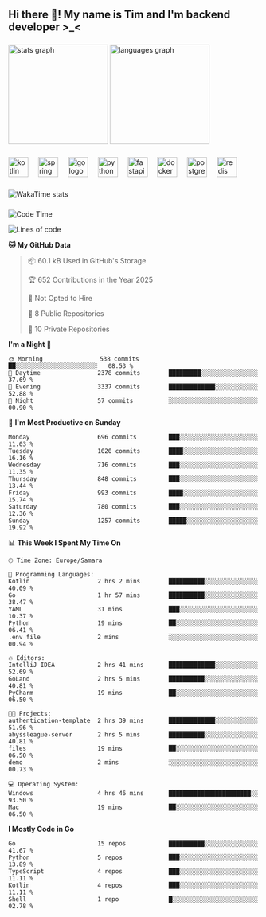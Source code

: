 <h2 align="left">Hi there 👋! My name is Tim and I'm backend developer >_<</h2>

###

<div align="left">
  <img src="https://github-readme-stats-qilm.vercel.app/api?username=intezya&hide_title=false&hide_rank=false&show_icons=true&include_all_commits=true&count_private=true&disable_animations=false&theme=omni&locale=en&hide_border=true&order=1&show=prs_merged&hide=issues" height="200" alt="stats graph"  />
  <img src="https://github-readme-stats-qilm.vercel.app/api/top-langs?username=intezya&locale=en&hide_title=false&layout=donut&langs_count=5&theme=omni&hide_border=true&order=2&exclude_repo=github-readme-stats&hide=mako" height="200" alt="languages graph"  />
</div>

###

<div align="left">
  <img src="https://img.shields.io/badge/Kotlin-7F52FF?logo=kotlin&logoColor=white&style=for-the-badge" height="40" alt="kotlin logo"  />
  <img width="12" />
  <img src="https://img.shields.io/badge/Spring-6DB33F?logo=spring&logoColor=black&style=for-the-badge" height="40" alt="spring logo"  />
  <img width="12" />
  <img src="https://img.shields.io/badge/Go-00ADD8?logo=go&logoColor=white&style=for-the-badge" height="40" alt="go logo"  />
  <img width="12" />
  <img src="https://img.shields.io/badge/Python-3776AB?logo=python&logoColor=white&style=for-the-badge" height="40" alt="python logo"  />
  <img width="12" />
  <img src="https://img.shields.io/badge/FastAPI-009688?logo=fastapi&logoColor=white&style=for-the-badge" height="40" alt="fastapi logo"  />
  <img width="12" />
  <img src="https://img.shields.io/badge/Docker-2496ED?logo=docker&logoColor=white&style=for-the-badge" height="40" alt="docker logo"  />
  <img width="12" />
  <img src="https://img.shields.io/badge/PostgreSQL-4169E1?logo=postgresql&logoColor=white&style=for-the-badge" height="40" alt="postgresql logo"  />
  <img width="12" />
  <img src="https://img.shields.io/badge/Redis-DC382D?logo=redis&logoColor=white&style=for-the-badge" height="40" alt="redis logo"  />
</div>

###

<picture>
	<source
		srcset="https://github-readme-stats-qilm.vercel.app/api/wakatime?username=intezya&theme=omni&layout=compact&hide_border=true"
		media="(prefers-color-scheme: dark)%2C (prefers-color-scheme: no-preference)"
	/>
	<img alt="WakaTime stats" src="https://github-readme-stats-qilm.vercel.app/api/wakatime?username=intezya&theme=omni&layout=compact&hide_border=true&"/>
</picture>

###

<!--START_SECTION:waka-->
![Code Time](http://img.shields.io/badge/Code%20Time-773%20hrs%201%20min-blue)

![Lines of code](https://img.shields.io/badge/From%20Hello%20World%20I%27ve%20Written-946.7%20thousand%20lines%20of%20code-blue)

**🐱 My GitHub Data** 

> 📦 60.1 kB Used in GitHub's Storage 
 > 
> 🏆 652 Contributions in the Year 2025
 > 
> 🚫 Not Opted to Hire
 > 
> 📜 8 Public Repositories 
 > 
> 🔑 10 Private Repositories 
 > 
**I'm a Night 🦉** 

```text
🌞 Morning                538 commits         ██░░░░░░░░░░░░░░░░░░░░░░░   08.53 % 
🌆 Daytime                2378 commits        █████████░░░░░░░░░░░░░░░░   37.69 % 
🌃 Evening                3337 commits        █████████████░░░░░░░░░░░░   52.88 % 
🌙 Night                  57 commits          ░░░░░░░░░░░░░░░░░░░░░░░░░   00.90 % 
```
📅 **I'm Most Productive on Sunday** 

```text
Monday                   696 commits         ███░░░░░░░░░░░░░░░░░░░░░░   11.03 % 
Tuesday                  1020 commits        ████░░░░░░░░░░░░░░░░░░░░░   16.16 % 
Wednesday                716 commits         ███░░░░░░░░░░░░░░░░░░░░░░   11.35 % 
Thursday                 848 commits         ███░░░░░░░░░░░░░░░░░░░░░░   13.44 % 
Friday                   993 commits         ████░░░░░░░░░░░░░░░░░░░░░   15.74 % 
Saturday                 780 commits         ███░░░░░░░░░░░░░░░░░░░░░░   12.36 % 
Sunday                   1257 commits        █████░░░░░░░░░░░░░░░░░░░░   19.92 % 
```


📊 **This Week I Spent My Time On** 

```text
🕑︎ Time Zone: Europe/Samara

💬 Programming Languages: 
Kotlin                   2 hrs 2 mins        ██████████░░░░░░░░░░░░░░░   40.09 % 
Go                       1 hr 57 mins        ██████████░░░░░░░░░░░░░░░   38.47 % 
YAML                     31 mins             ███░░░░░░░░░░░░░░░░░░░░░░   10.37 % 
Python                   19 mins             ██░░░░░░░░░░░░░░░░░░░░░░░   06.41 % 
.env file                2 mins              ░░░░░░░░░░░░░░░░░░░░░░░░░   00.94 % 

🔥 Editors: 
IntelliJ IDEA            2 hrs 41 mins       █████████████░░░░░░░░░░░░   52.69 % 
GoLand                   2 hrs 5 mins        ██████████░░░░░░░░░░░░░░░   40.81 % 
PyCharm                  19 mins             ██░░░░░░░░░░░░░░░░░░░░░░░   06.50 % 

🐱‍💻 Projects: 
authentication-template  2 hrs 39 mins       █████████████░░░░░░░░░░░░   51.96 % 
abyssleague-server       2 hrs 5 mins        ██████████░░░░░░░░░░░░░░░   40.81 % 
files                    19 mins             ██░░░░░░░░░░░░░░░░░░░░░░░   06.50 % 
demo                     2 mins              ░░░░░░░░░░░░░░░░░░░░░░░░░   00.73 % 

💻 Operating System: 
Windows                  4 hrs 46 mins       ███████████████████████░░   93.50 % 
Mac                      19 mins             ██░░░░░░░░░░░░░░░░░░░░░░░   06.50 % 
```

**I Mostly Code in Go** 

```text
Go                       15 repos            ██████████░░░░░░░░░░░░░░░   41.67 % 
Python                   5 repos             ███░░░░░░░░░░░░░░░░░░░░░░   13.89 % 
TypeScript               4 repos             ███░░░░░░░░░░░░░░░░░░░░░░   11.11 % 
Kotlin                   4 repos             ███░░░░░░░░░░░░░░░░░░░░░░   11.11 % 
Shell                    1 repo              █░░░░░░░░░░░░░░░░░░░░░░░░   02.78 % 
```




<!--END_SECTION:waka-->
